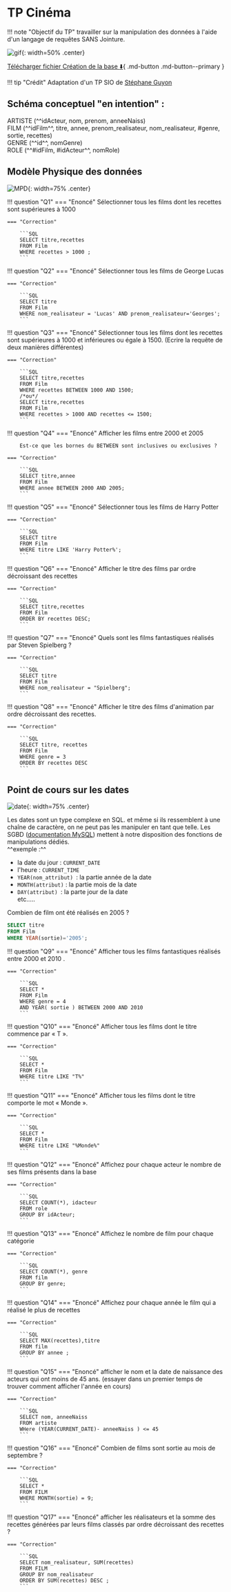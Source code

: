 # TP Cinéma

!!! note "Objectif du TP"
	travailler sur la manipulation des données à l'aide d'un langage de requêtes SANS Jointure.

![gif](./data/tp2/cinema.gif){: width=50% .center}

[Télécharger fichier Création de la base :arrow_down:](./data/tp2/Cinema.sql){ .md-button .md-button--primary }

!!! tip "Crédit"
    Adaptation d'un TP SIO de [Stéphane Guyon](http://guyonst.free.fr)

##  Schéma conceptuel "en intention" : 
ARTISTE (^^idActeur, nom, prenom, anneeNaiss)<br />
FILM (^^idFilm^^, titre, annee, prenom_realisateur, nom_realisateur, #genre, sortie, recettes)<br />
GENRE (^^id^^, nomGenre)<br />
ROLE (^^#idFilm, #idActeur^^, nomRole)<br />

## Modèle Physique des données

![MPD](./data/tp2/MPD.png){: width=75% .center}


!!! question "Q1"
    === "Enoncé"
        Sélectionner tous les films dont les recettes sont supérieures à 1000

    === "Correction"

        ```SQL
        SELECT titre,recettes
        FROM Film
        WHERE recettes > 1000 ;
        ```

!!! question "Q2"
    === "Enoncé"
        Sélectionner tous les films de George Lucas

    === "Correction"

        ```SQL
        SELECT titre
        FROM Film
        WHERE nom_realisateur = 'Lucas' AND prenom_realisateur='Georges';
        ```

!!! question "Q3"
    === "Enoncé"
        Sélectionner tous les films dont les recettes sont supérieures à 1000 et inférieures ou égale à 1500. (Ecrire la requête de deux manières différentes)

    === "Correction"

        ```SQL
        SELECT titre,recettes
        FROM Film
        WHERE recettes BETWEEN 1000 AND 1500;
        /*ou*/
        SELECT titre,recettes
        FROM Film
        WHERE recettes > 1000 AND recettes <= 1500;
        ```

!!! question "Q4"
    === "Enoncé"
        Afficher les films entre 2000 et 2005<br />

        Est-ce que les bornes du BETWEEN sont inclusives ou exclusives ?

    === "Correction"

        ```SQL
        SELECT titre,annee
        FROM Film
        WHERE annee BETWEEN 2000 AND 2005;
        ```

!!! question "Q5"
    === "Enoncé"
        Sélectionner tous les films de Harry Potter

    === "Correction"

        ```SQL
        SELECT titre
        FROM Film
        WHERE titre LIKE 'Harry Potter%';
        ```

!!! question "Q6"
    === "Enoncé"
        Afficher le titre des films par ordre décroissant des recettes

    === "Correction"

        ```SQL
        SELECT titre,recettes
        FROM Film
        ORDER BY recettes DESC;
        ```


!!! question "Q7"
    === "Enoncé"
        Quels sont les films fantastiques réalisés par Steven Spielberg ?

    === "Correction"

        ```SQL
        SELECT titre
        FROM Film 
        WHERE nom_realisateur = "Spielberg";
        ```

!!! question "Q8"
    === "Enoncé"
        Afficher le titre des films d'animation par ordre décroissant des recettes.

    === "Correction"

        ```SQL
        SELECT titre, recettes
        FROM Film 
        WHERE genre = 3
        ORDER BY recettes DESC 
        ```

## Point de cours sur les dates 

![date](./data/tp2/date.png){: width=75% .center}

Les dates sont un type complexe en SQL. et même si ils ressemblent à une chaîne de caractère, on ne peut pas les manipuler en tant que telle. Les SGBD ([documentation MySQL](https://dev.mysql.com/doc/refman/8.4/en/date-and-time-functions.html)) mettent à notre disposition des fonctions de manipulations dédiés.<br />
^^exemple :^^ <br />

- la date du jour : ``CURRENT_DATE``<br />
- l'heure : ``CURRENT_TIME``<br />
- ``YEAR(nom_attribut) ``: la partie année de la date<br />
- ``MONTH(attribut)`` : la partie mois de la date<br />
- ``DAY(attribut) ``: la parte jour de la date<br />
etc.....

Combien de film ont été réalisés en 2005 ?
```SQL
SELECT titre
FROM Film
WHERE YEAR(sortie)='2005';
```

!!! question "Q9"
    === "Enoncé"
        Afficher tous les films fantastiques réalisés entre 2000 et 2010 .

    === "Correction"

        ```SQL
        SELECT * 
        FROM Film 
        WHERE genre = 4
        AND YEAR( sortie ) BETWEEN 2000 AND 2010 
        ```

!!! question "Q10"
    === "Enoncé"
        Afficher tous les films dont le titre commence par « T ».

    === "Correction"

        ```SQL
        SELECT * 
        FROM Film 
        WHERE titre LIKE "T%"
        ```
!!! question "Q11"
    === "Enoncé"
        Afficher tous les films dont le titre comporte le mot « Monde ».

    === "Correction"

        ```SQL
        SELECT * 
        FROM Film 
        WHERE titre LIKE "%Monde%"
        ```

!!! question "Q12"
    === "Enoncé"
        Affichez pour chaque acteur le nombre de ses films présents dans la base

    === "Correction"

        ```SQL
        SELECT COUNT(*), idacteur
        FROM role 
        GROUP BY idActeur;
        ```

!!! question "Q13"
    === "Enoncé"
        Affichez le nombre de film pour chaque catégorie

    === "Correction"

        ```SQL
        SELECT COUNT(*), genre
        FROM film 
        GROUP BY genre;
        ```

!!! question "Q14"
    === "Enoncé"
        Affichez pour chaque année le film qui a réalisé le plus de recettes

    === "Correction"

        ```SQL
        SELECT MAX(recettes),titre 
        FROM film
        GROUP BY annee ;
        ```

!!! question "Q15"
    === "Enoncé"
        afficher le nom et la date de naissance des acteurs qui ont moins de 45 ans. (essayer dans un premier temps de trouver comment afficher l'année en cours)

    === "Correction"

        ```SQL
        SELECT nom, anneeNaiss
        FROM artiste
        WHere (YEAR(CURRENT_DATE)- anneeNaiss ) <= 45
        ```

!!! question "Q16"
    === "Enoncé"
        Combien de films sont sortie au mois de septembre ?

    === "Correction"

        ```SQL
        SELECT * 
        FROM FILM
        WHERE MONTH(sortie) = 9;
        ```

!!! question "Q17"
    === "Enoncé"
        afficher les réalisateurs et la somme des recettes générées par leurs films classés par ordre décroissant des recettes ?

    === "Correction"

        ```SQL
        SELECT nom_realisateur, SUM(recettes)
        FROM FILM
        GROUP BY nom_realisateur
        ORDER BY SUM(recettes) DESC ;
        ```


